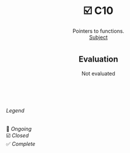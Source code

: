 # <h1 align="center"> :ballot_box_with_check: C10</h1>
<p align="center">
Pointers to functions.<br>
<a href="../Resources/Subjects/en.subject_C08.pdf">Subject</a>
</p>

# <h2 align="center"> Evaluation </h1>
<p align="center">
Not evaluated
</p>

<br>
<br>
<br>

###### Legend
:black_square_button: _Ongoing_<br />
:ballot_box_with_check: _Closed_<br />
:white_check_mark: _Complete_<br />
